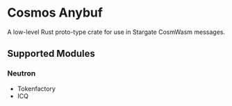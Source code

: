 # Cosmos Anybuf

A low-level Rust proto-type crate for use in Stargate CosmWasm messages.

## Supported Modules

### Neutron
- Tokenfactory
- ICQ
